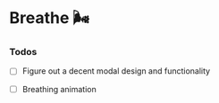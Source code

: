 # Breathe 🌬️

### Todos

- [ ] Figure out a decent modal design and functionality

- [ ] Breathing animation
